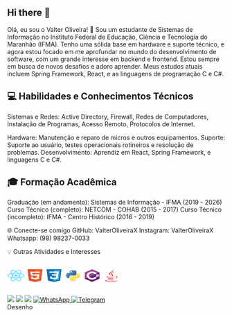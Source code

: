 ## Hi there 👋          
Olá, eu sou o Valter Oliveira! 👋
Sou um estudante de Sistemas de Informação no Instituto Federal de Educação, Ciência e Tecnologia do Maranhão (IFMA). Tenho uma sólida base em hardware e suporte técnico, e agora estou focado em me aprofundar no mundo do desenvolvimento de software, com um grande interesse em backend e frontend.
Estou sempre em busca de novos desafios e adoro aprender. Meus estudos atuais incluem Spring Framework, React, e as linguagens de programação C e C#.

## 💻 Habilidades e Conhecimentos Técnicos
Sistemas e Redes: Active Directory, Firewall, Redes de Computadores, Instalação de Programas, Acesso Remoto, Protocolos de Internet.

Hardware: Manutenção e reparo de micros e outros equipamentos.
Suporte: Suporte ao usuário, testes operacionais rotineiros e resolução de problemas.
Desenvolvimento: Aprendiz em React, Spring Framework, e linguagens C e C#.

## 🎓 Formação Acadêmica 
Graduação (em andamento): Sistemas de Informação - IFMA (2019 - 2026)
Curso Técnico (completo): NETCOM - COHAB (2015 - 2017)
Curso Técnico (incompleto): IFMA - Centro Histórico (2016 - 2019)

🌐 Conecte-se comigo
GitHub: ValterOliveiraX
Instagram: ValterOliveiraX
Whatsapp: (98) 98237-0033

💡 Outras Atividades e Interesses
<div style="display: inline_block"><br>
  <img align="center" alt="Rafa-React" height="30" width="40" src="https://raw.githubusercontent.com/devicons/devicon/master/icons/react/react-original.svg">
  <img align="center" alt="Rafa-HTML" height="30" width="40" src="https://raw.githubusercontent.com/devicons/devicon/master/icons/html5/html5-original.svg">
  <img align="center" alt="Rafa-CSS" height="30" width="40" src="https://raw.githubusercontent.com/devicons/devicon/master/icons/css3/css3-original.svg">
  <img align="center" alt="Rafa-Python" height="30" width="40" src="https://raw.githubusercontent.com/devicons/devicon/master/icons/python/python-original.svg">
  <img align="center" alt="Rafa-Csharp" height="30" width="40" src="https://raw.githubusercontent.com/devicons/devicon/master/icons/csharp/csharp-original.svg">
  <img align="center" alt="Java" height="30" width="40" src="https://raw.githubusercontent.com/devicons/devicon/master/icons/java/java-plain.svg">
          
</div>
  
  ##
 
<div> 
  <a href="https://instagram.com/valteroliveirax" target="_blank"><img src="https://img.shields.io/badge/-Instagram-%23E4405F?style=for-the-badge&logo=instagram&logoColor=white" target="_blank"></a>
  <a href = "mailto:valter.oliveira.dev@gmail.com"><img src="https://img.shields.io/badge/-Gmail-%23333?style=for-the-badge&logo=gmail&logoColor=white" target="_blank"></a>
  <a href="https://www.linkedin.com/in/xxxusernamexxxx" target="_blank"><img src="https://img.shields.io/badge/-LinkedIn-%230077B5?style=for-the-badge&logo=linkedin&logoColor=white" target="_blank"></a> 
  <a href="https://wa.me/5598982370033" target="_blank"><img src="https://img.shields.io/badge/-WhatsApp-25D366?style=for-the-badge&logo=whatsapp&logoColor=white" target="_blank" alt="WhatsApp"> 
  </a>
  <!-- Badge para o Telegram. Lembre-se de substituir "seu_usuario" pelo seu nome de usuário ou número. -->
  <a href="https://t.me/valterOliveiraX" target="_blank">
  <img src="https://img.shields.io/badge/-Telegram-2CA5E0?style=for-the-badge&logo=telegram&logoColor=white" target="_blank" alt="Telegram">
</a>
</div>
Desenho 
